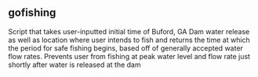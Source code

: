 ## **gofishing**
Script that takes user-inputted initial time of Buford, GA Dam water release as well as location where user intends to fish and returns the time at which the period for safe fishing begins, based off of generally accepted water flow rates. Prevents user from fishing at peak water level and flow rate just shortly after water is released at the dam
